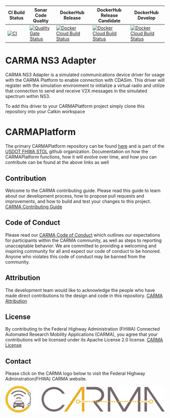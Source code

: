 | CI Build Status | Sonar Code Quality | DockerHub Release | DockerHub Release Candidate | DockerHub Develop |
|------|-----|-----|-----|-----|
[![CI](https://github.com/usdot-fhwa-stol/carma-ns3-adapter/actions/workflows/ci.yml/badge.svg)](https://github.com/usdot-fhwa-stol/carma-ns3-adapter/actions/workflows/ci.yml)| [![Quality Gate Status](https://sonarcloud.io/api/project_badges/measure?project=usdot-fhwa-stol_CARMANS3Adapter&metric=alert_status)](https://sonarcloud.io/summary/new_code?id=usdot-fhwa-stol_CARMANS3Adapter) | [![Docker Cloud Build Status](https://img.shields.io/docker/cloud/build/usdotfhwastol/carma-ns3-adapter?label=carma-ns3-adapter)](https://hub.docker.com/repository/docker/usdotfhwastol/carma-ns3-adapter) | [![Docker Cloud Build Status](https://img.shields.io/docker/cloud/build/usdotfhwastolcandidate/carma-ns3-adapter?label=carma-ns3-adapter)](https://hub.docker.com/repository/docker/usdotfhwastolcandidate/carma-ns3-adapter) | [![Docker Cloud Build Status](https://img.shields.io/docker/cloud/build/usdotfhwastoldev/carma-ns3-adapter?label=carma-ns3-adapter)](https://hub.docker.com/repository/docker/usdotfhwastoldev/carma-ns3-adapter)



# CARMA NS3 Adapter
CARMA NS3 Adapter is a simulated communications device driver for usage with the CARMA Platform to enable connection with CDASim. This driver will register with the simulation environment to initialize a virtual radio and utilize that connection to send and receive V2X messages in the simulated spectrum within NS3.

To add this driver to your CARMAPlatform project simply clone this repository into your Catkin workspace

# CARMAPlatform
The primary CARMAPlatform repository can be found [here](https://github.com/usdot-fhwa-stol/carma-platform) and is part of the [USDOT FHWA STOL](https://github.com/usdot-fhwa-stol/)
github organization. Documentation on how the CARMAPlatform functions, how it will evolve over time, and how you can contribute can be found at the above links as well

## Contribution
Welcome to the CARMA contributing guide. Please read this guide to learn about our development process, how to propose pull requests and improvements, and how to build and test your changes to this project. [CARMA Contributing Guide](https://github.com/usdot-fhwa-stol/carma-platform/blob/develop/Contributing.md) 

## Code of Conduct 
Please read our [CARMA Code of Conduct](https://github.com/usdot-fhwa-stol/carma-platform/blob/develop/Code_of_Conduct.md) which outlines our expectations for participants within the CARMA community, as well as steps to reporting unacceptable behavior. We are committed to providing a welcoming and inspiring community for all and expect our code of conduct to be honored. Anyone who violates this code of conduct may be banned from the community.

## Attribution
The development team would like to acknowledge the people who have made direct contributions to the design and code in this repository. [CARMA Attribution](https://github.com/usdot-fhwa-stol/carma-platform/blob/develop/ATTRIBUTION.txt) 

## License
By contributing to the Federal Highway Administration (FHWA) Connected Automated Research Mobility Applications (CARMA), you agree that your contributions will be licensed under its Apache License 2.0 license. [CARMA License](https://github.com/usdot-fhwa-stol/carma-platform/blob/develop/docs/License.md) 

## Contact
Please click on the CARMA logo below to visit the Federal Highway Adminstration(FHWA) CARMA website.

[![CARMA Image](https://raw.githubusercontent.com/usdot-fhwa-stol/carma-platform/develop/docs/image/CARMA_icon.png)](https://highways.dot.gov/research/research-programs/operations/CARMA)
